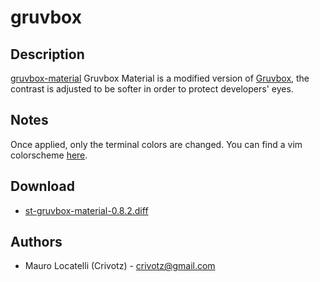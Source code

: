 gruvbox
=======

Description
-----------
[gruvbox-material](https://github.com/sainnhe/gruvbox-material) Gruvbox Material is a modified version of [Gruvbox](https://github.com/morhetz/gruvbox), the contrast is adjusted to be softer in order to protect developers' eyes.

Notes
-----
Once applied, only the terminal colors are changed. You can find a
vim colorscheme [here](https://github.com/sainnhe/gruvbox-material).

Download
--------
* [st-gruvbox-material-0.8.2.diff](st-gruvbox-material-0.8.2.diff)

Authors
-------
* Mauro Locatelli (Crivotz) - <crivotz@gmail.com>
